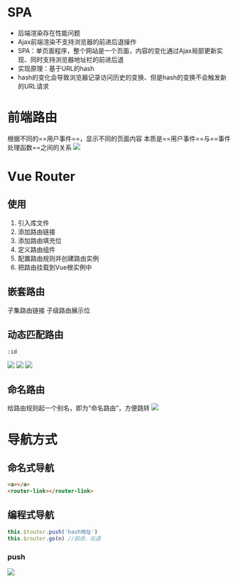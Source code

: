  # SPA
 - 后端渲染存在性能问题
 - Ajax前端渲染不支持浏览器的前进后退操作
 - SPA：单页面程序，整个网站是一个页面，内容的变化通过Ajax局部更新实现、同时支持浏览器地址栏的前进后退
 - 实现原理：基于URL的hash
 - hash的变化会导致浏览器记录访问历史的变换、但是hash的变换不会触发新的URL请求

# 前端路由
根据不同的==用户事件==，显示不同的页面内容
本质是==用户事件==与==事件处理函数==之间的关系
![](https://raw.githubusercontent.com/chenruida/image/master/20221005103744.png)
# Vue Router
 ## 使用
 1. 引入库文件
 2. 添加路由链接
 3. 添加路由填充位
 4. 定义路由组件
 5. 配置路由规则并创建路由实例
 6. 把路由挂载到Vue根实例中
## 嵌套路由
子集路由链接
子级路由展示位
## 动态匹配路由
```JS
:id 
```
![](https://raw.githubusercontent.com/chenruida/image/master/picgo/20221005153737.png)
![](https://raw.githubusercontent.com/chenruida/image/master/picgo/20221005153954.png)
![](https://raw.githubusercontent.com/chenruida/image/master/picgo/20221005154305.png)
## 命名路由
 给路由规则起一个别名，即为“命名路由”，方便跳转
 ![](https://raw.githubusercontent.com/chenruida/image/master/picgo/20221005154651.png)
# 导航方式
## 命名式导航
```html
<a></a>
<router-link></router-link>
```
## 编程式导航
```js
this.$touter.push('hash地址')
this.$router.go(n) //前进，后退
```
### push
![](https://raw.githubusercontent.com/chenruida/image/master/picgo/20221005155310.png)
